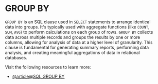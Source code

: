 # GROUP BY

`GROUP BY` is an SQL clause used in `SELECT` statements to arrange identical data into groups. It's typically used with aggregate functions (like `COUNT`, `SUM`, `AVG`) to perform calculations on each group of rows. `GROUP BY` collects data across multiple records and groups the results by one or more columns, allowing for analysis of data at a higher level of granularity. This clause is fundamental for generating summary reports, performing data analysis, and creating meaningful aggregations of data in relational databases.

Visit the following resources to learn more:

- [@article@SQL GROUP BY](https://www.programiz.com/sql/group-by)